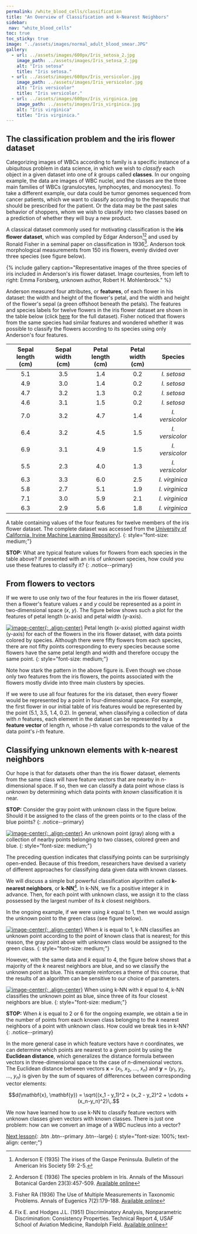 ```yaml
---
permalink: /white_blood_cells/classification
title: "An Overview of Classification and k-Nearest Neighbors"
sidebar:
 nav: "white_blood_cells"
toc: true
toc_sticky: true
image: "../assets/images/normal_adult_blood_smear.JPG"
gallery:
  - url: ../assets/images/600px/Iris_setosa_2.jpg
    image_path: ../assets/images/Iris_setosa_2.jpg
    alt: "Iris setosa"
    title: "Iris setosa."
  - url: ../assets/images/600px/Iris_versicolor.jpg
    image_path: ../assets/images/Iris_versicolor.jpg
    alt: "Iris versicolor"
    title: "Iris versicolor."
  - url: ../assets/images/600px/Iris_virginica.jpg
    image_path: ../assets/images/Iris_virginica.jpg
    alt: "Iris virginica"
    title: "Iris virginica."
---
```


## The classification problem and the iris flower dataset

Categorizing images of WBCs according to family is a specific instance of a ubiquitous problem in data science, in which we wish to *classify* each object in a given dataset into one of *k* groups called **classes**. In our ongoing example, the data are images of WBC nuclei, and the classes are the three main families of WBCs (granulocytes, lymphocytes, and monocytes). To take a different example, our data could be tumor genomes sequenced from cancer patients, which we want to classify according to the therapeutic that should be prescribed for the patient. Or the data may be the past sales behavior of shoppers, whom we wish to classify into two classes based on a prediction of whether they will buy a new product.

A classical dataset commonly used for motivating classification is the **iris flower dataset**, which was compiled by Edgar Anderson[^Anderson1935][^Anderson1936] and used by Ronald Fisher in a seminal paper on classification in 1936[^Fisher1936]. Anderson took morphological measurements from 150 iris flowers, evenly divided over three species (see figure below).

{% include gallery caption="Representative images of the three species of iris included in Anderson's iris flower dataset. Image courtesies, from left to right: Emma Forsberg, unknown author, Robert H. Mohlenbrock." %}

Anderson measured four attributes, or **features**, of each flower in his dataset: the width and height of the flower's petal, and the width and height of the flower's sepal (a green offshoot beneath the petals). The features and species labels for twelve flowers in the iris flower dataset are shown in the table below (click [here](../downloads/iris.csv) for the full dataset). Fisher noticed that flowers from the same species had similar features and wondered whether it was possible to classify the flowers according to its species using only Anderson's four features.

| Sepal length (cm) | Sepal width (cm) | Petal length (cm) | Petal width (cm) | Species |
| :----: | :----: | :----: | :----: | :----: |
| 5.1 | 3.5 | 1.4 | 0.2 | *I. setosa* |
| 4.9 | 3.0 | 1.4 | 0.2 | *I. setosa* |
| 4.7 | 3.2 | 1.3 | 0.2 | *I. setosa* |
| 4.6 | 3.1 | 1.5 | 0.2 | *I. setosa* |
| 7.0 | 3.2 | 4.7 | 1.4 | *I. versicolor* |
| 6.4 | 3.2 | 4.5 | 1.5 | *I. versicolor* |
| 6.9 | 3.1 | 4.9 | 1.5 | *I. versicolor* |
| 5.5 | 2.3 | 4.0 | 1.3 | *I. versicolor* |
| 6.3 | 3.3 | 6.0 | 2.5 | *I. virginica* |
| 5.8 | 2.7 | 5.1 | 1.9 | *I. virginica* |
| 7.1 | 3.0 | 5.9 | 2.1 | *I. virginica* |
| 6.3 | 2.9 | 5.6 | 1.8 | *I. virginica* |

A table containing values of the four features for twelve members of the iris flower dataset. The complete dataset was accessed from the <a target="_blank" href="https://archive.ics.uci.edu/ml/datasets/iris">University of California, Irvine Machine Learning Repository</a>].
{: style="font-size: medium;"}

**STOP:** What are typical feature values for flowers from each species in the table above? If presented with an iris of unknown species, how could you use these features to classify it?
{: .notice--primary}

## From flowers to vectors

If we were to use only two of the four features in the iris flower dataset, then a flower's feature values *x* and *y* could be represented as a point in two-dimensional space (*x*, *y*). The figure below shows such a plot for the features of petal length (x-axis) and petal width (y-axis).

[![image-center](../assets/images/600px/iris_petal_data.png){: .align-center}](../assets/images/iris_petal_data.png)
Petal length (x-axis) plotted against width (y-axis) for each of the flowers in the iris flower dataset, with data points colored by species. Although there were fifty flowers from each species, there are not fifty points corresponding to every species because some flowers have the same petal length and width and therefore occupy the same point.
{: style="font-size: medium;"}

Note how stark the pattern in the above figure is. Even though we chose only two features from the iris flowers, the points associated with the flowers mostly divide into three main clusters by species.

If we were to use all four features for the iris dataset, then every flower would be represented by a point in four-dimensional space. For example, the first flower in our initial table of iris features would be represented by the point (5.1, 3.5, 1.4, 0.2). In general, when classifying a collection of data with *n* features, each element in the dataset can be represented by a **feature vector** of length *n*, whose *i*-th value corresponds to the value of the data point's *i*-th feature.

## Classifying unknown elements with k-nearest neighbors

Our hope is that for datasets other than the iris flower dataset, elements from the same class will have feature vectors that are nearby in *n*-dimensional space. If so, then we can classify a data point whose class is *unknown* by determining which data points with *known* classification it is near.

**STOP:** Consider the gray point with unknown class in the figure below. Should it be assigned to the class of the green points or to the class of the blue points?
{: .notice--primary}

[![image-center](../assets/images/600px/knn_neighborhood.png){: .align-center}](../assets/images/knn_neighborhood.png)
An unknown point (gray) along with a collection of nearby points belonging to two classes, colored green and blue.
{: style="font-size: medium;"}

The preceding question indicates that classifying points can be surprisingly open-ended. Because of this freedom, researchers have devised a variety of different approaches for classifying data given data with known classes.

We will discuss a simple but powerful classification algorithm called **k-nearest neighbors**, or **k-NN**[^FixHodges1951]. In k-NN, we fix a positive integer *k* in advance. Then, for each point with unknown class, we assign it to the class possessed by the largest number of its *k* closest neighbors.

In the ongoing example, if we were using *k* equal to 1, then we would assign the unknown point to the green class (see figure below).

[![image-center](../assets/images/600px/knn_neighborhood_k=1.png){: .align-center}](../assets/images/knn_neighborhood_k=1.png)
When *k* is equal to 1, k-NN classifies an unknown point according to the point of known class that is nearest; for this reason, the gray point above with unknown class would be assigned to the green class.
{: style="font-size: medium;"}

However, with the same data and *k* equal to 4, the figure below shows that a majority of the *k* nearest neighbors are blue, and so we classify the unknown point as blue. This example reinforces a theme of this course, that the results of an algorithm can be sensitive to our choice of parameters.

[![image-center](../assets/images/600px/knn_neighborhood_k=4.png){: .align-center}](../assets/images/knn_neighborhood_k=4.png)
When using k-NN with *k* equal to 4, k-NN classifies the unknown point as blue, since three of its four closest neighbors are blue.
{: style="font-size: medium;"}

**STOP:** When *k* is equal to 2 or 6 for the ongoing example, we obtain a tie in the number of points from each known class belonging to the *k* nearest neighbors of a point with unknown class. How could we break ties in k-NN?
{: .notice--primary}

In the more general case in which feature vectors have *n* coordinates, we can determine which points are nearest to a given point by using the **Euclidean distance**, which generalizes the distance formula between vectors in three-dimensional space to the case of *n*-dimensional vectors. The Euclidean distance between vectors **x** = (*x*<sub>1</sub>, *x*<sub>2</sub>, ..., *x*<sub>*n*</sub>) and **y** = (*y*<sub>1</sub>, *y*<sub>2</sub>, ..., *y*<sub>*n*</sub>) is given by the sum of squares of differences between corresponding vector elements:

$$d(\mathbf{x}, \mathbf{y}) = \sqrt{(x_1 - y_1)^2 + (x_2 - y_2)^2 + \cdots + (x_n-y_n)^2}\,.$$

We now have learned how to use k-NN to classify feature vectors with unknown classes given vectors with known classes. There is just one problem: how can we convert an image of a WBC nucleus into a vector?

[Next lesson](shape_space){: .btn .btn--primary .btn--large}
{: style="font-size: 100%; text-align: center;"}

[^Anderson1935]: Anderson E (1935) The irises of the Gaspe Peninsula. Bulletin of the American Iris Society 59: 2-5.

[^Anderson1936]: Anderson E (1936) The species problem in Iris. Annals of the Missouri Botanical Garden 23(3):457-509. [Available online](https://www.jstor.org/stable/2394164?origin=crossref)

[^Fisher1936]: Fisher RA (1936) The Use of Multiple Measurements in Taxonomic Problems. Annals of Eugenics 7(2):179-188. [Available online](https://doi.org/10.1111/j.1469-1809.1936.tb02137.x)

[^FixHodges1951]: Fix E. and Hodges J.L. (1951) Discriminatory Analysis, Nonparametric Discrimination: Consistency Properties. Technical Report 4, USAF School of Aviation Medicine, Randolph Field. [Available online](https://www.jstor.org/stable/1403797)
